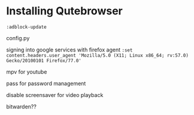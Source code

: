# Installing Qutebrowser


`:adblock-update`

config.py

signing into google services with firefox agent
`:set content.headers.user_agent 'Mozilla/5.0 (X11; Linux x86_64; rv:57.0) Gecko/20100101 Firefox/77.0'`

mpv for youtube

pass for password management

disable screensaver for video playback

bitwarden??

